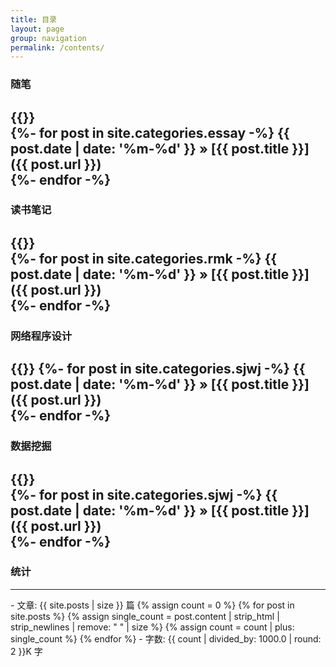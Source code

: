 ```yaml
---
title: 目录
layout: page
group: navigation
permalink: /contents/
---
```


### 随笔 
{{}}         
{%- for post in site.categories.essay -%}
{{ post.date | date: '%m-%d' }} &raquo; [{{ post.title }}]({{ post.url }})<br/>
{%- endfor -%}
---
### 读书笔记      
{{}}  
{%- for post in site.categories.rmk -%}
{{ post.date | date: '%m-%d' }} &raquo; [{{ post.title }}]({{ post.url }}) <br/>
{%- endfor -%}
---
### 网络程序设计    
{{}}
{%- for post in site.categories.sjwj -%}
{{ post.date | date: '%m-%d' }} &raquo; [{{ post.title }}]({{ post.url }}) <br/> 
{%- endfor -%}
---
### 数据挖掘
{{}}  
{%- for post in site.categories.sjwj -%}
{{ post.date | date: '%m-%d' }} &raquo; [{{ post.title }}]({{ post.url }})  <br/>
{%- endfor -%}
---
### 统计
<hr>
- 文章: <span class="post_num">{{ site.posts | size }}</span> 篇
  {% assign count = 0 %}
  {% for post in site.posts %}
    {% assign single_count = post.content | strip_html | strip_newlines | remove: " " | size %}
    {% assign count = count | plus: single_count %}
  {% endfor %}
- 字数: <span class="post_num">{{ count | divided_by: 1000.0 | round: 2 }}K</span> 字






